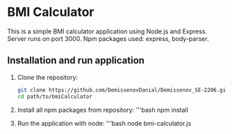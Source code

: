 # BMI Calculator

This is a simple BMI calculator application using Node.js and Express. Server runs on port 3000. Npm packages used: express, body-parser.

## Installation and run application

1. Clone the repository:
   ```bash
   git clone https://github.com/DemissenovDanial/Demissenov_SE-2206.git
   cd path/to/bmiCalculator

2. Install all npm packages from repository:
   '''bash
   npm install

3. Run the application with node:
   '''bash
   node bmi-calculator.js